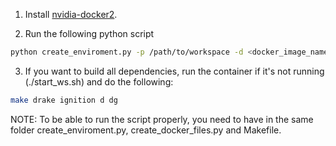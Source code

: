 1. Install [nvidia-docker2](https://github.com/nvidia/nvidia-docker/wiki/Installation-(version-2.0)).

2. Run the following python script

```sh
python create_enviroment.py -p /path/to/workspace -d <docker_image_name>
```

3. If you want to build all dependencies, run the container if it's not running (./start_ws.sh) and do the following:

```sh
make drake ignition d dg
```

NOTE: To be able to run the script properly, you need to have in the same folder create_enviroment.py, create_docker_files.py and Makefile.